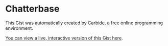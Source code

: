 # Chatterbase

<!--STATE-- {"kernel_name":"shoelace/meta","cells":[{"probes":[],"id":"scratch0","name":"parsing.js"},{"probes":[{"start":370,"end":377,"id":"&a6eo4j","visible":true,"visible_set":true,"value_dump":null,"autoshowable":false,"autoexpandable":false},{"start":422,"end":431,"id":"&vkruub","visible":true,"visible_set":true,"value_dump":null,"autoshowable":false,"autoexpandable":false},{"start":2552,"end":2564,"id":"&kuyglf","value_dump":{"preview":"undefined"},"autoshowable":true,"autoexpandable":false},{"start":2593,"end":2601,"id":"&vnl6hs","expanded":false,"expanded_set":true,"visible":true,"visible_set":true,"value_dump":{"preview":"undefined"},"autoshowable":false,"autoexpandable":false},{"start":2577,"end":2631,"id":"&j4eyke","expanded":false,"expanded_set":true,"value_dump":null,"autoshowable":true,"autoexpandable":false},{"start":2649,"end":2665,"id":"&bd5f1c","value_dump":null,"autoshowable":true,"autoexpandable":false},{"start":2666,"end":2766,"id":"&ihc3ym","expanded":false,"expanded_set":true,"value_dump":null,"autoshowable":true,"autoexpandable":false},{"start":2872,"end":2877,"id":"&jb0nbq","visible":true,"visible_set":true,"value_dump":null,"autoshowable":false,"autoexpandable":false},{"start":2859,"end":2878,"id":"&2th8sn","value_dump":null,"autoshowable":true,"autoexpandable":false},{"start":2879,"end":2883,"id":"&x275rx","expanded":true,"expanded_set":true,"visible":true,"visible_set":true,"value_dump":null,"autoshowable":false,"autoexpandable":false},{"start":2879,"end":2928,"id":"&wyudtk","expanded":false,"expanded_set":true,"value_dump":null,"autoshowable":true,"autoexpandable":true}],"id":"&7ay5iv","name":"chatrooms.js"},{"probes":[],"id":"&v00weq","name":"firebase.jsx"},{"probes":[],"id":"&xje5go","name":"updatable.js"},{"probes":[],"id":"&ndk7td","name":"chatrooms.jsx"}],"kernel":null,"selections":[{"head":{"line":242,"ch":12},"anchor":{"line":242,"ch":0}}],"title":"Chatterbase","last_saved":"2016-08-26T09:38:04.197Z","last_saved_gist":null} -->

This Gist was automatically created by Carbide, a free online programming environment.

[You can view a live, interactive version of this Gist here](http://alpha.trycarbide.com/@jxe/6d5e19369ddb9cc4728510e11a3f7586).